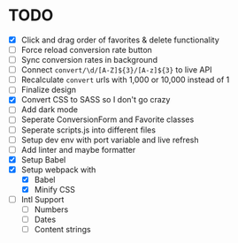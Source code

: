 # TODO

- [x] Click and drag order of favorites & delete functionality
- [ ] Force reload conversion rate button
- [ ] Sync conversion rates in background
- [ ] Connect `convert/\d/[A-Z]${3}/[A-z]${3}` to live API
- [ ] Recalculate `convert` urls with 1,000 or 10,000 instead of 1
- [ ] Finalize design
- [x] Convert CSS to SASS so I don't go crazy
- [ ] Add dark mode
- [ ] Seperate ConversionForm and Favorite classes
- [ ] Seperate scripts.js into different files
- [ ] Setup dev env with port variable and live refresh
- [ ] Add linter and maybe formatter
- [x] Setup Babel
- [x] Setup webpack with 
    - [x] Babel
    - [x] Minify CSS
- [ ] Intl Support 
    - [ ] Numbers
    - [ ] Dates
    - [ ] Content strings